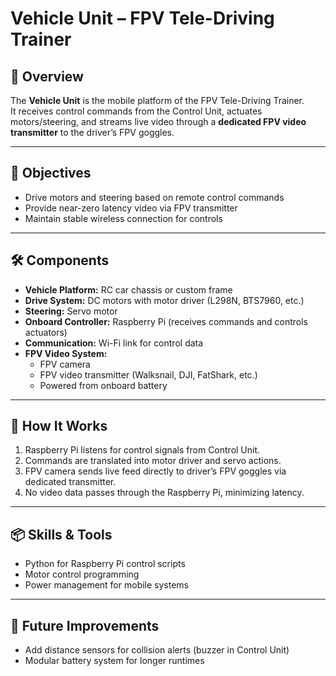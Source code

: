 # Vehicle Unit – FPV Tele-Driving Trainer

## 📖 Overview
The **Vehicle Unit** is the mobile platform of the FPV Tele-Driving Trainer.  
It receives control commands from the Control Unit, actuates motors/steering, and streams live video through a **dedicated FPV video transmitter** to the driver’s FPV goggles.

---

## 🎯 Objectives
- Drive motors and steering based on remote control commands
- Provide near-zero latency video via FPV transmitter
- Maintain stable wireless connection for controls

---

## 🛠️ Components
- **Vehicle Platform:** RC car chassis or custom frame
- **Drive System:** DC motors with motor driver (L298N, BTS7960, etc.)
- **Steering:** Servo motor
- **Onboard Controller:** Raspberry Pi (receives commands and controls actuators)
- **Communication:** Wi-Fi link for control data
- **FPV Video System:**
  - FPV camera
  - FPV video transmitter (Walksnail, DJI, FatShark, etc.)
  - Powered from onboard battery

---

## 📡 How It Works
1. Raspberry Pi listens for control signals from Control Unit.
2. Commands are translated into motor driver and servo actions.
3. FPV camera sends live feed directly to driver’s FPV goggles via dedicated transmitter.
4. No video data passes through the Raspberry Pi, minimizing latency.

---

## 📦 Skills & Tools
- Python for Raspberry Pi control scripts
- Motor control programming
- Power management for mobile systems

---

## 🔮 Future Improvements
- Add distance sensors for collision alerts (buzzer in Control Unit)
- Modular battery system for longer runtimes
